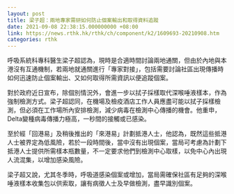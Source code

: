 ```yaml
---
layout: post
title: 梁子超：兩地專家需研如何防止個案輸出和取得資料追蹤
date: 2021-09-08 22:38:15.000000000 +08:00
link: https://news.rthk.hk/rthk/ch/component/k2/1609693-20210908.htm
categories: rthk
---
```


呼吸系統科專科醫生梁子超認為，現時是合適時間討論兩地通關，但由於內地與本港沒有互通機制，若兩地就通關進行「專家對接」，包括需要討論社區出現傳播時如何迅速防止個案輸出、又如何取得所需資訊以便追蹤個案。

對於政府近日宣布，除個別情況外，會進一步以拭子採樣取代深喉唾液樣本，作為強制檢測方式。梁子超認同，在機場及檢疫酒店工作人員應盡可能以拭子採樣檢測，但必須在工作場所內安排檢測，減少病毒在檢測中心傳播的機會。他重申，Delta變種病毒傳播力極高，一秒間的接觸或已感染。

至於經「回港易」及稍後推出的「來港易」計劃抵港人士，他認為，既然這些抵港人士被界定為低風險，若於一段時間後，當中沒有出現個案，當局可考慮為計劃下抵港人士提供所需樣本瓶數量，不一定要求他們到檢測中心取樣，以免中心內出現人流混集，以增加感染風險。

梁子超又說，尤其冬季時，呼吸道感染個案或增加，當局需確保社區有足夠的深喉唾液樣本收集包以供索取，讓有病徵人士及早做檢測，盡早識別個案。
